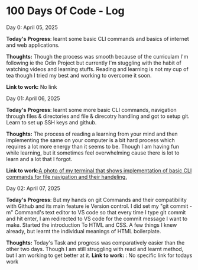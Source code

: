 # 100 Days Of Code - Log

Day 0: April 05, 2025

**Today's Progress**: learnt some basic CLI commands and basics of internet and web applications.

**Thoughts:** Though the process was smooth because of the curriculam I'm following ie the Odin Project but currently I'm stuggling with the habit of watching videos and learning stuffs. Reading and learning is not my cup of tea though I tried my best and working to overcome it soon.

**Link to work:** No link

Day 01: April 06, 2025

**Today's Progress**: learnt some more basic CLI commands, navigation through files & directories and file & direcotry handling and got to setup git. Learn to set up SSH keys and github.

**Thoughts:** The process of reading a learning from your mind and then implementing the same on your computer is a bit hard process which requires a lot more energy than it seems to be. Though I am having fun while learning, but it sometimes feel overwhelming cause there is lot to learn and a lot that I forgot. 

**Link to work:**[A photo of my terminal that shows implementation of basic CLI commands for file navigation and their handeling.](https://drive.google.com/file/d/1CZ5OX9HvJUvYTp4GYCUZz_61DTZP5spq/view?usp=sharing)

Day 02: April 07, 2025

**Today's Progress**: But my hands on git Commands and their compatibility with Github and its main feature ie Version control. I did set my "git commit -m" Command's text editor to VS code so that every time I type git commit and hit enter, I am redirected to VS code for the commit message I want to make. Started the introduction To HTML and CSS. A few things I knew already, but learnt the individual meanings of HTML boilerplate.

**Thoughts:**  Today's Task and progress was comparatively easier than the other two days. Though I am still struggling with read and learnt method, but I am working to get better at it.
**Link to work:** : No specific link for todays work